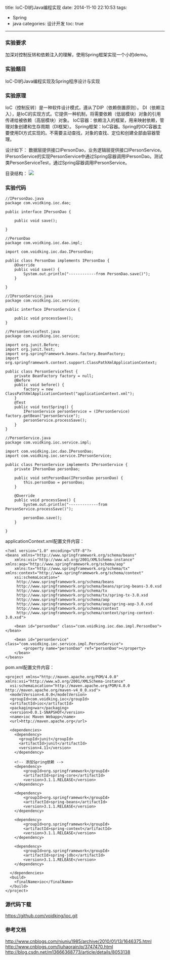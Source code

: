 title: IoC-DI的Java编程实现
date: 2014-11-10 22:10:53
tags:
- Spring
- java
categories: 设计开发
toc: true
---

### 实验要求
加深对控制反转和依赖注入的理解，使用Spring框架实现一个小的demo。


### 实验题目
IoC-DI的Java编程实现及Spring程序设计与实现


### 实验原理
IoC（控制反转）是一种软件设计模式，遵从了DIP（依赖倒置原则）。
DI（依赖注入），是IoC的实现方式。它提供一种机制，将需要依赖（低层模块）对象的引用传递给被依赖（高层模块）对象。
IoC容器：依赖注入的框架，用来映射依赖，管理对象创建和生存周期（DI框架）。
Spring框架：IoC容器。Spring的IOC容器主要使用DI方式实现的。不需要主动查找，对象的查找、定位和创建全部由容器管理。

<!--more-->
设计如下：
数据层提供接口IPersonDao，业务逻辑层提供接口IPersonService。IPersonService的实现PersonService中通过Spring容器调用IPersonDao。测试类PersonServiceTest，通过Spring容器调用IPersonService。

目录结构：
![](http://voidking.qiniudn.com/@/imgs/javaee/ioc.jpg)



### 实验代码
```
//IPersonDao.java
package com.voidking.ioc.dao;

public interface IPersonDao {
	
	public void save();
	
}

```

```
//PersonDao
package com.voidking.ioc.dao.impl;

import com.voidking.ioc.dao.IPersonDao;

public class PersonDao implements IPersonDao {
	@Override
	public void save() {
		System.out.println("------------from PersonDao.save()");
	}

}
```

```
//IPersonService.java
package com.voidking.ioc.service;

public interface IPersonService {
	
	public void processSave();
}
```

```
//PersonServiceTest.java
package com.voidking.ioc.service;

import org.junit.Before;
import org.junit.Test;
import org.springframework.beans.factory.BeanFactory;
import org.springframework.context.support.ClassPathXmlApplicationContext;

public class PersonServiceTest {
	private BeanFactory factory = null;	
	@Before
	public void before() {
		factory = new ClassPathXmlApplicationContext("applicationContext.xml");
	}	
	@Test
	public void testSpring() {
		IPersonService personService = (IPersonService) factory.getBean("personService");
		personService.processSave();
	}
}
```

```
//PersonService.java
package com.voidking.ioc.service.impl;

import com.voidking.ioc.dao.IPersonDao;
import com.voidking.ioc.service.IPersonService;

public class PersonService implements IPersonService {
	private IPersonDao personDao;
	
	public void setPersonDao(IPersonDao personDao) {
		this.personDao = personDao;
	}

	@Override
	public void processSave() {
		System.out.println("-------------from PersonService.processSave()");
		
		personDao.save();
	}

}
```


applicationContext.xml配置文件内容：
```
<?xml version="1.0" encoding="UTF-8"?>
<beans xmlns="http://www.springframework.org/schema/beans"
	xmlns:xsi="http://www.w3.org/2001/XMLSchema-instance" xmlns:aop="http://www.springframework.org/schema/aop"
	xmlns:tx="http://www.springframework.org/schema/tx" xmlns:context="http://www.springframework.org/schema/context"
	xsi:schemaLocation="
     http://www.springframework.org/schema/beans 
     http://www.springframework.org/schema/beans/spring-beans-3.0.xsd
     http://www.springframework.org/schema/tx 
     http://www.springframework.org/schema/tx/spring-tx-3.0.xsd
     http://www.springframework.org/schema/aop 
     http://www.springframework.org/schema/aop/spring-aop-3.0.xsd
     http://www.springframework.org/schema/context
     http://www.springframework.org/schema/context/spring-context-3.0.xsd">

	<bean id="personDao" class="com.voidking.ioc.dao.impl.PersonDao"></bean>
	
	<bean id="personService" class="com.voidking.ioc.service.impl.PersonService">
		<property name="personDao" ref="personDao"></property>
	</bean>	
</beans>
```

pom.xml配置文件内容：
```
<project xmlns="http://maven.apache.org/POM/4.0.0" xmlns:xsi="http://www.w3.org/2001/XMLSchema-instance"
  xsi:schemaLocation="http://maven.apache.org/POM/4.0.0 http://maven.apache.org/maven-v4_0_0.xsd">
  <modelVersion>4.0.0</modelVersion>
  <groupId>com.voidking.ioc</groupId>
  <artifactId>ioc</artifactId>
  <packaging>war</packaging>
  <version>0.0.1-SNAPSHOT</version>
  <name>ioc Maven Webapp</name>
  <url>http://maven.apache.org</url>
  
  <dependencies>
    <dependency>
      <groupId>junit</groupId>
      <artifactId>junit</artifactId>
      <version>4.11</version>
    </dependency>
    
    <!-- 添加Spring依赖 -->
    <dependency>
		<groupId>org.springframework</groupId>
		<artifactId>spring-core</artifactId>
		<version>3.1.1.RELEASE</version>
	</dependency>
	
	<dependency>
		<groupId>org.springframework</groupId>
		<artifactId>spring-beans</artifactId>
		<version>3.1.1.RELEASE</version>
	</dependency>
	
	<dependency>
		<groupId>org.springframework</groupId>
		<artifactId>spring-context</artifactId>
		<version>3.1.1.RELEASE</version>
	</dependency>
    
    <dependency>
		<groupId>org.springframework</groupId>
		<artifactId>spring-jdbc</artifactId>
		<version>3.1.1.RELEASE</version>
	</dependency>
	
  </dependencies>
  <build>
    <finalName>ioc</finalName>
  </build>
</project>
```

### 源代码下载
https://github.com/voidking/ioc.git

### 参考文档
http://www.cnblogs.com/niuniu1985/archive/2010/01/13/1646375.html
http://www.cnblogs.com/liuhaorain/p/3747470.html
http://blog.csdn.net/m13666368773/article/details/8053138
